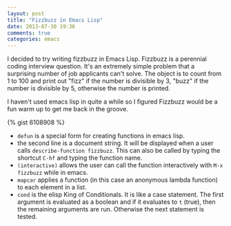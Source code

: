 ```yaml
---
layout: post
title: "Fizzbuzz in Emacs Lisp"
date: 2013-07-30 19:36
comments: true
categories: emacs
---
```


I decided to try writing fizzbuzz in Emacs Lisp. Fizzbuzz is a perennial coding interview question. It's an extremely simple problem that a surprising number of job applicants can't solve. The object is to count from 1 to 100 and print out "fizz" if the number is divisible by 3, "buzz" if the number is divisible by 5, otherwise the number is printed.

I haven't used emacs lisp in quite a while so I figured Fizzbuzz would be a fun warm up to get me back in the groove.

{% gist 6108908 %}

- ` defun ` is a special form for creating functions in emacs lisp. 
- the second line is a document string. It will be displayed when a user calls ` describe-function fizzbuzz `. This can also be called by typing the shortcut `C-hf` and typing the function name. 
- ` (interactive) ` allows the user can call the function interactively with ` M-x fizzbuzz ` while in emacs.
- ` mapcar ` applies a function (in this case an anonymous lambda function) to each element in a list.
- ` cond ` is the elisp King of Conditionals. 
It is like a case statement. The first argument is evaluated as a boolean and if it evaluates to ` t ` (true), then the remaining arguments are run. Otherwise the next statement is tested.